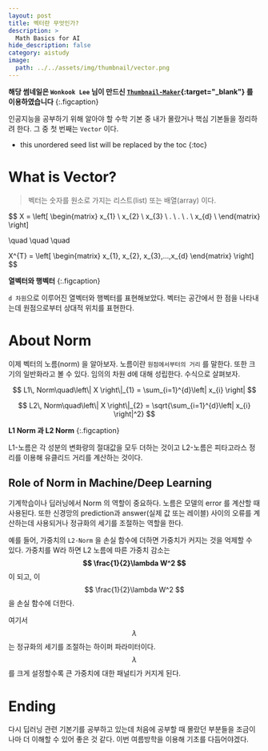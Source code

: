 ```yaml
---
layout: post
title: 벡터란 무엇인가?
description: >
  Math Basics for AI
hide_description: false
category: aistudy
image:
  path: ../../assets/img/thumbnail/vector.png
---
```


**해당 썸네일은 `Wonkook Lee` 님이 만드신 [`Thumbnail-Maker`](https://wonkooklee.github.io/thumbnail_maker/){:target="_blank"} 를 이용하였습니다**
{:.figcaption}

인공지능을 공부하기 위해 알아야 할 수학 기본 중 내가 몰랐거나 핵심 기본들을 정리하려 한다. 
그 중 첫 번째는 `Vector` 이다.

* this unordered seed list will be replaced by the toc
{:toc}

# What is Vector?

> 벡터는 숫자를 원소로 가지는 리스트(list) 또는 배열(array) 이다.

$$
X = \left[
\begin{matrix}
    x_{1} \\
    x_{2} \\
    x_{3} \\
    . \\
    . \\
    . \\
    x_{d} \\
\end{matrix}
\right]

\quad
\quad
\quad 

X^{T} = \left[
\begin{matrix}
    x_{1}, x_{2}, x_{3},...,x_{d} 
\end{matrix}
\right]
$$

**열벡터와 행벡터**
{:.figcaption}

`d 차원`으로 이루어진 열벡터와 행벡터를 표현해보았다. 벡터는 공간에서 한 점을 나타내는데
원점으로부터 상대적 위치를 표현한다.

# About Norm

이제 벡터의 노름(norm) 을 알아보자. 노름이란 `원점에서부터의 거리` 를 말한다. 또한 크기의 일반화라고 볼 수 있다. 
임의의 차원 d에 대해 성립한다. 수식으로 살펴보자.

$$
L1\, Norm\quad\left\| X \right\|_{1} = \sum_{i=1}^{d}\left| x_{i} \right| 
$$

$$
L2\, Norm\quad\left\| X \right\|_{2} = \sqrt{\sum_{i=1}^{d}\left| x_{i} \right|^2}
$$

**L1 Norm 과 L2 Norm**
{:.figcaption}


L1-노름은 각 성분의 변화량의 절대값을 모두 더하는 것이고 L2-노름은 피타고라스 정리를 이용해 유클리드 거리를 계산하는 것이다.

## Role of Norm in Machine/Deep Learning

기계학습이나 딥러닝에서 Norm 의 역할이 중요하다. 노름은 모델의 error 를 계산할 때 사용된다.
또한 신경망의 prediction과 answer(실제 값 또는 레이블) 사이의 오류를 계산하는데 사용되거나 정규화의 세기를 조절하는 역할을 한다.

예를 들어, 가중치의 `L2-Norm` 을 손실 함수에 더하면 가중치가 커지는 것을 억제할 수 있다. 가중치를 W라 하면 L2 노름에 따른 가중치 감소는 **$$ \frac{1}{2}\lambda W^2 $$** 이 되고, 이 $$ \frac{1}{2}\lambda W^2 $$ 을 손실 함수에 더한다.


여기서 $$ \lambda $$ 는 정규화의 세기를 조절하는 하이퍼 파라미터이다. $$ \lambda $$ 를 크게 설정할수록 큰 가중치에 대한 패널티가 커지게 된다.


# Ending

다시 딥러닝 관련 기본기를 공부하고 있는데 처음에 공부할 때 몰랐던 부분들을 조금이나마 더 이해할 수 있어 좋은 것 같다.
이번 여름방학을 이용해 기초를 다듬어야겠다.